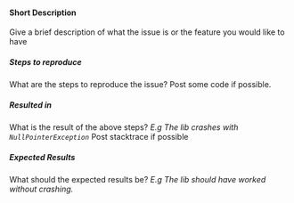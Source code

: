 #### Short Description

Give a brief description of what the issue is or the feature you would like to have

##### Steps to reproduce

What are the steps to reproduce the issue? Post some code if possible.

##### Resulted in

What is the result of the above steps? _E.g The lib crashes with `NullPointerException`_ Post stacktrace if possible

##### Expected Results

What should the expected results be? _E.g The lib should have worked without crashing._
